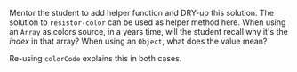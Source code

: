 Mentor the student to add helper function and DRY-up this solution. The solution 
to `resistor-color` can be used as helper method here. When using an `Array` as 
colors source, in a years time, will the student recall why it's the _index_ in 
that array? When using an `Object`, what does the value mean? 

Re-using `colorCode` explains this in both cases.
